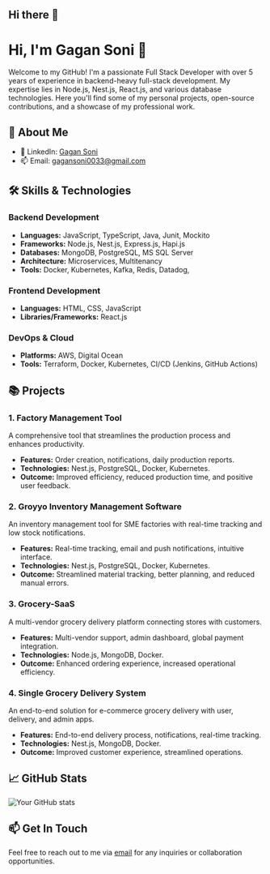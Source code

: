 ## Hi there 👋

<!--
**snap-gig/snap-gig** is a ✨ _special_ ✨ repository because its `README.md` (this file) appears on your GitHub profile.

Here are some ideas to get you started:

- 🔭 I’m currently working on ...
- 🌱 I’m currently learning ...
- 👯 I’m looking to collaborate on ...
- 🤔 I’m looking for help with ...
- 💬 Ask me about ...
- 📫 How to reach me: ...
- 😄 Pronouns: ...
- ⚡ Fun fact: ...
-->

# Hi, I'm Gagan Soni 👋

Welcome to my GitHub! I'm a passionate Full Stack Developer with over 5 years of experience in backend-heavy full-stack development. My expertise lies in Node.js, Nest.js, React.js, and various database technologies. Here you'll find some of my personal projects, open-source contributions, and a showcase of my professional work.

## 🚀 About Me
<!--
- 🌐 Website: [Your Website] -->
- 💼 LinkedIn: [Gagan Soni](https://www.linkedin.com/in/snap-gig/)
- 📫 Email: [gagansoni0033@gmail.com](gagansoni0033@gmail.com)

## 🛠️ Skills & Technologies

### Backend Development
- **Languages:** JavaScript, TypeScript, Java, Junit, Mockito
- **Frameworks:** Node.js, Nest.js, Express.js, Hapi.js
- **Databases:** MongoDB, PostgreSQL, MS SQL Server
- **Architecture:** Microservices, Multitenancy
- **Tools:** Docker, Kubernetes, Kafka, Redis, Datadog, 

### Frontend Development
- **Languages:** HTML, CSS, JavaScript
- **Libraries/Frameworks:** React.js

### DevOps & Cloud
- **Platforms:** AWS, Digital Ocean
- **Tools:** Terraform, Docker, Kubernetes, CI/CD (Jenkins, GitHub Actions)

## 📚 Projects

### 1. **Factory Management Tool**
A comprehensive tool that streamlines the production process and enhances productivity.

- **Features:** Order creation, notifications, daily production reports.
- **Technologies:** Nest.js, PostgreSQL, Docker, Kubernetes.
- **Outcome:** Improved efficiency, reduced production time, and positive user feedback.

### 2. **Groyyo Inventory Management Software**
An inventory management tool for SME factories with real-time tracking and low stock notifications.

- **Features:** Real-time tracking, email and push notifications, intuitive interface.
- **Technologies:** Nest.js, PostgreSQL, Docker, Kubernetes.
- **Outcome:** Streamlined material tracking, better planning, and reduced manual errors.

### 3. **Grocery-SaaS**
A multi-vendor grocery delivery platform connecting stores with customers.

- **Features:** Multi-vendor support, admin dashboard, global payment integration.
- **Technologies:** Node.js, MongoDB, Docker.
- **Outcome:** Enhanced ordering experience, increased operational efficiency.

### 4. **Single Grocery Delivery System**
An end-to-end solution for e-commerce grocery delivery with user, delivery, and admin apps.

- **Features:** End-to-end delivery process, notifications, real-time tracking.
- **Technologies:** Nest.js, MongoDB, Docker.
- **Outcome:** Improved customer experience, streamlined operations.

## 📈 GitHub Stats

![Your GitHub stats](https://github-readme-stats.vercel.app/api?username=snap-gig&show_icons=true&theme=radical)

## 📫 Get In Touch

Feel free to reach out to me via [email](mailto:gagansoni0033@gmail.com) for any inquiries or collaboration opportunities.

